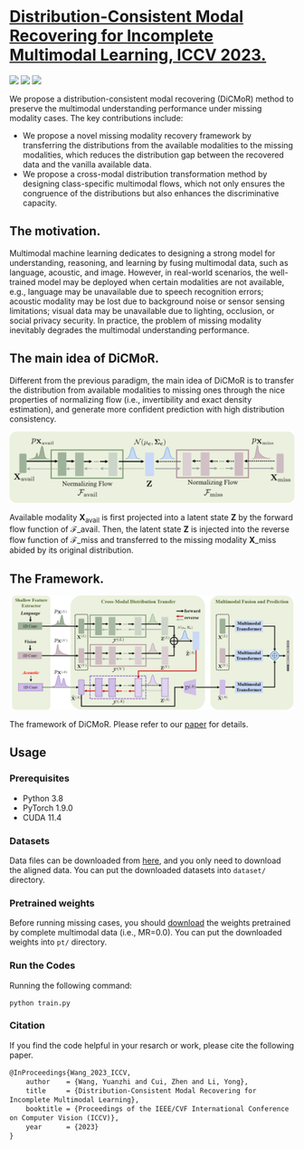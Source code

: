 # [Distribution-Consistent Modal Recovering for Incomplete Multimodal Learning, ICCV 2023.](https://drive.google.com/file/d/18__rBYfeyOWis0oG3W8gaGRZwPzKJE5w/view?usp=sharing)

![](https://img.shields.io/badge/Platform-PyTorch-blue)
![](https://img.shields.io/badge/Language-Python-{green}.svg)
![](https://img.shields.io/npm/l/express.svg)

We propose a distribution-consistent modal recovering (DiCMoR) method to preserve the multimodal understanding performance under missing modality cases. The key contributions include:
- We propose a novel missing modality recovery framework by transferring the distributions from the available modalities to the missing modalities, which reduces the distribution gap between the recovered data and the vanilla available data.
- We propose a cross-modal distribution transformation method by designing class-specific multimodal flows, which not only ensures the congruence of the distributions but also enhances the discriminative capacity.

## The motivation.
Multimodal machine learning dedicates to designing a strong model for understanding, reasoning, and learning by fusing multimodal data, such as language, acoustic, and image. However, in real-world scenarios, the well-trained model may be deployed when certain modalities are not available, e.g., language may be unavailable due to speech recognition errors; acoustic modality may be lost due to background noise or sensor sensing limitations; visual data may be unavailable due to lighting, occlusion, or social privacy security. In practice, the problem of missing modality inevitably degrades the multimodal understanding performance.

## The main idea of DiCMoR.

Different from the previous paradigm, the main idea of DiCMoR is to transfer the distribution from available modalities to missing ones through the nice properties of normalizing flow (i.e., invertibility and exact density estimation), and generate more confident prediction with high distribution consistency.

![](main_idea.png)

Available modality $\mathbf{X}_{\text{avail}}$ is first projected into a latent state $\mathbf{Z}$ by the forward flow function of $\mathcal{F}\_{\text{avail}}$. Then, the latent state $\mathbf{Z}$ is injected into the reverse flow function of $\mathcal{F}\_{\text{miss}}$ and transferred to the missing modality $\mathbf{X}\_{\text{miss}}$ abided by its original distribution.

## The Framework.

![](figure2.png)

The framework of DiCMoR. Please refer to our [paper](https://drive.google.com/file/d/18__rBYfeyOWis0oG3W8gaGRZwPzKJE5w/view?usp=sharing) for details.

## Usage

### Prerequisites
- Python 3.8
- PyTorch 1.9.0
- CUDA 11.4

### Datasets
Data files can be downloaded from [here](https://drive.google.com/drive/folders/1BBadVSptOe4h8TWchkhWZRLJw8YG_aEi), and you only need to download the aligned data. 
You can put the downloaded datasets into `dataset/` directory.

### Pretrained weights
Before running missing cases, you should [download](https://drive.google.com/drive/folders/1RatqmN6W7yagq195d8WWdN_TK0ctt2pI?usp=drive_link) the weights pretrained by complete multimodal data (i.e., MR=0.0).
You can put the downloaded weights into `pt/` directory.

### Run the Codes
Running the following command:
```
python train.py
```

### Citation
If you find the code helpful in your resarch or work, please cite the following paper.
```
@InProceedings{Wang_2023_ICCV,
    author    = {Wang, Yuanzhi and Cui, Zhen and Li, Yong},
    title     = {Distribution-Consistent Modal Recovering for Incomplete Multimodal Learning},
    booktitle = {Proceedings of the IEEE/CVF International Conference on Computer Vision (ICCV)},
    year      = {2023}
}
```

